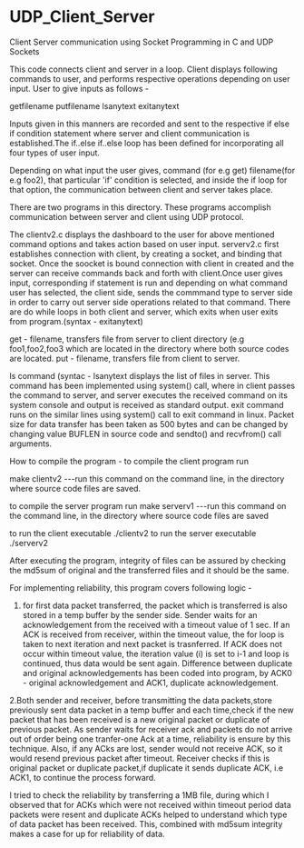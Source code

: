 # UDP_Client_Server
Client Server communication using Socket Programming in C and UDP Sockets


This code connects client and server in a loop.
Client displays following commands to user, and performs respective operations depending on user input. User to give inputs as follows - 

get<newline>filename<newline>
put<newline>filename<newline>
ls<newline>anytext<newline>
exit<newline>anytext<newline>
  
Inputs given in this manners are recorded and sent to the respective if else if condition statement where server and client communication is established.The if..else if..else loop has been defined for incorporating all four types of user input.

Depending on what input the user gives, command (for e.g get) <newline> filename(for e.g foo2), that particular 'if' condition is selected, and inside the if loop for that option, the communication between client and server takes place.

There are two programs in this directory. These programs accomplish communication between server and client using UDP protocol.

The clientv2.c displays the dashboard to the user for above mentioned command options and takes action based on user input. serverv2.c first establishes connection with client, by creating a socket, and binding that socket. Once the soocket is bound connection with client in created and the server can receive commands back and forth with client.Once user gives input, corresponding if statement is run and depending on what command user has selected, the client side, sends the commmand type to server side in order to carry out server side operations related to that command. There are do while loops in both client and server, which exits when user exits from program.(syntax - exit<newline>anytext<newline>)

get - filename, transfers file from server to client directory (e.g foo1,foo2,foo3 which are located in the directory where both source codes are located.
put - filename, transfers file from client to server.

ls command (syntac - ls<newline>anytext<newline> displays the list of files in server. This command has been implemented using system() call, where in client passes the command to server, and server executes the received command on its system console and output is received as standard output.
exit command runs on the similar lines using system() call to exit command in linux. Packet size for data transfer has been taken as 500 bytes and can be changed by changing value BUFLEN in source code and sendto() and recvfrom() call arguments.

How to compile the program - 
to compile the client program run 

make clientv2 ---run this command on the command line, in the directory where source code files are saved. 

to compile the server program run 
make serverv1 ---run this command on the command line, in the directory where source code files are saved

to run the client executable
./clientv2 <ipaddr of server> <portno>
to run the server executable
./serverv2 <same portno as server>

After executing the program, integrity of files can be assured by checking the md5sum of original and the transferred files and it should be the same.

For implementing reliability, this program covers following logic - 
1. for first data packet transferred, the packet which is transferred is also stored in a temp buffer by the sender side. Sender waits for an acknowledgement from the received with a timeout value of 1 sec. If an ACK is received from receiver, within the timeout value, the for loop is taken to next iteration and next packet is trasnferred. If ACK does not occur within timeout value, the iteration value (i) is set to i-1 and loop is continued, thus data would be sent again.
Difference between duplicate and original acknowledgements has been coded into program, by ACK0 - original acknowledgement and ACK1, duplicate acknowledgement.

2.Both sender and receiver, before transmitting the data packets,store previously sent data packet in a temp buffer and each time,check if the new packet that has been received is a new original packet or duplicate of previous packet. As sender waits for receiver ack and packets do not arrive out of order being one tranfer-one Ack at a time, reliability is ensure by this technique. Also, if any ACks are lost, sender would not receive ACK, so it would resend previous packet after timeout. Receiver checks if this is original packet or duplicate packet,if duplicate it sends duplicate ACK, i.e ACK1, to continue the process forward.

I tried to check the reliability by transferring a 1MB file, during which I observed that for ACKs which were not received within timeout period
data packets were resent and duplicate ACKs helped to understand which type of data packet has been received. This, combined with md5sum integrity makes a case for up for reliability of data.  

